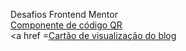 Desafios Frontend Mentor
<br>
<a href ="https://thiagotelheiro.github.io/desafios-frontend-mentor/componente-de-codigoqr/index.html">Componente de código QR</a>
<br>
<a href =<a href ="https://thiagotelheiro.github.io/desafios-frontend-mentor/componente-de-codigoqr/index.html">Cartão de visualização do blog</a>
